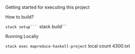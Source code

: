 Getting started for executing this project

How to build?

````stack setup```
````stack build```

Running Locally

```stack exec mapreduce-haskell-project``` local count 4300.txt
